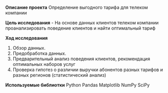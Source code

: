 **Описание проекта**
Определение выгодного тарифа для телеком компании

**Цель исследования** - На основе данных клиентов телеком компании проанализировать поведение клиентов и найти оптимальный тариф

**Ход исследования**

 1. Обзор данных.
 2. Предобработка данных.
 3. Предварительный анализ поведения клиентов, рекомендация оптимальных наборов услуг
 4. Проверка гипотез о различии выручки абонентов разных тарифов и разных регионов (статистический анализ)

**Используемые библиотки**
Python Pandas Matplotlib NumPy SciPy